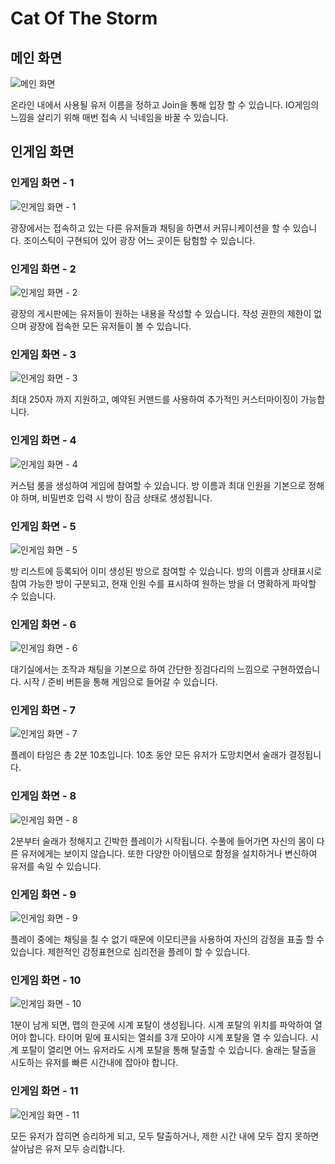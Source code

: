 # Cat Of The Storm

## 메인 화면

![메인 화면](images/1)

온라인 내에서 사용될 유저 이름을 정하고 Join을 통해 입장 할 수 있습니다.
IO게임의 느낌을 살리기 위해 매번 접속 시 닉네임을 바꿀 수 있습니다.

## 인게임 화면

### 인게임 화면 - 1

![인게임 화면 - 1](images/2)

광장에서는 접속하고 있는 다른 유저들과 채팅을 하면서 커뮤니케이션을 할 수 있습니다.
조이스틱이 구현되어 있어 광장 어느 곳이든 탐험할 수 있습니다.

### 인게임 화면 - 2

![인게임 화면 - 2](images/3)

광장의 게시판에는 유저들이 원하는 내용을 작성할 수 있습니다.
작성 권한의 제한이 없으며 광장에 접속한 모든 유저들이 볼 수 있습니다.

### 인게임 화면 - 3

![인게임 화면 - 3](images/4)

최대 250자 까지 지원하고, 예약된 커맨드를 사용하여 추가적인 커스터마이징이 가능합니다.

### 인게임 화면 - 4

![인게임 화면 - 4](images/5)

커스텀 룸을 생성하여 게임에 참여할 수 있습니다.
방 이름과 최대 인원을 기본으로 정해야 하며, 비밀번호 입력 시 방이 잠금 상태로 생성됩니다.

### 인게임 화면 - 5

![인게임 화면 - 5](images/6)

방 리스트에 등록되어 이미 생성된 방으로 참여할 수 있습니다.
방의 이름과 상태표시로 참여 가능한 방이 구분되고, 현재 인원 수를 표시하여 원하는 방을 더 명확하게 파악할 수 있습니다.

### 인게임 화면 - 6

![인게임 화면 - 6](images/7)

대기실에서는 조작과 채팅을 기본으로 하여 간단한 징검다리의 느낌으로 구현하였습니다.
시작 / 준비 버튼을 통해 게임으로 들어갈 수 있습니다.

### 인게임 화면 - 7

![인게임 화면 - 7](images/8)

플레이 타임은 총 2분 10초입니다. 10초 동안 모든 유저가 도망치면서 술래가 결정됩니다.

### 인게임 화면 - 8

![인게임 화면 - 8](images/9)

2분부터 술래가 정해지고 긴박한 플레이가 시작됩니다. 수풀에 들어가면 자신의 몸이 다른 유저에게는 보이지 않습니다.
또한 다양한 아이템으로 함정을 설치하거나 변신하여 유저를 속일 수 있습니다.

### 인게임 화면 - 9

![인게임 화면 - 9](images/10)

플레이 중에는 채팅을 칠 수 없기 때문에 이모티콘을 사용하여 자신의 감정을 표출 할 수 있습니다. 제한적인 감정표현으로 심리전을 플레이 할 수 있습니다.

### 인게임 화면 - 10

![인게임 화면 - 10](images/11)

1분이 남게 되면, 맵의 한곳에 시계 포탈이 생성됩니다. 시계 포탈의 위치를 파악하여 열어야 합니다. 타이머 밑에 표시되는 열쇠를 3개 모아야 시계 포탈을 열 수 있습니다. 시계 포탈이 열리면 어느 유저라도 시계 포탈을 통해 탈출할 수 있습니다.
술래는 탈출을 시도하는 유저를 빠른 시간내에 잡아야 합니다.

### 인게임 화면 - 11

![인게임 화면 - 11](images/12)

모든 유저가 잡히면 승리하게 되고, 모두 탈출하거나, 제한 시간 내에 모두 잡지 못하면 살아남은 유저 모두 승리합니다.
